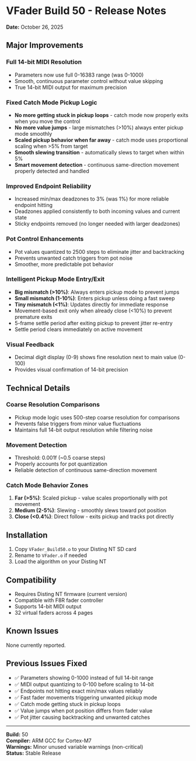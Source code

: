 # VFader Build 50 - Release Notes

**Date:** October 26, 2025

## Major Improvements

### Full 14-bit MIDI Resolution
- Parameters now use full 0-16383 range (was 0-1000)
- Smooth, continuous parameter control without value skipping
- True 14-bit MIDI output for maximum precision

### Fixed Catch Mode Pickup Logic
- **No more getting stuck in pickup loops** - catch mode now properly exits when you move the control
- **No more value jumps** - large mismatches (>10%) always enter pickup mode smoothly
- **Scaled pickup behavior when far away** - catch mode uses proportional scaling when >5% from target
- **Smooth slewing transition** - automatically slews to target when within 5%
- **Smart movement detection** - continuous same-direction movement properly detected and handled

### Improved Endpoint Reliability
- Increased min/max deadzones to 3% (was 1%) for more reliable endpoint hitting
- Deadzones applied consistently to both incoming values and current state
- Sticky endpoints removed (no longer needed with larger deadzones)

### Pot Control Enhancements
- Pot values quantized to 2500 steps to eliminate jitter and backtracking
- Prevents unwanted catch triggers from pot noise
- Smoother, more predictable pot behavior

### Intelligent Pickup Mode Entry/Exit
- **Big mismatch (>10%)**: Always enters pickup mode to prevent jumps
- **Small mismatch (1-10%)**: Enters pickup unless doing a fast sweep
- **Tiny mismatch (<1%)**: Updates directly for immediate response
- Movement-based exit only when already close (<10%) to prevent premature exits
- 5-frame settle period after exiting pickup to prevent jitter re-entry
- Settle period clears immediately on active movement

### Visual Feedback
- Decimal digit display (0-9) shows fine resolution next to main value (0-100)
- Provides visual confirmation of 14-bit precision

## Technical Details

### Coarse Resolution Comparisons
- Pickup mode logic uses 500-step coarse resolution for comparisons
- Prevents false triggers from minor value fluctuations
- Maintains full 14-bit output resolution while filtering noise

### Movement Detection
- Threshold: 0.001f (~0.5 coarse steps)
- Properly accounts for pot quantization
- Reliable detection of continuous same-direction movement

### Catch Mode Behavior Zones
1. **Far (>5%)**: Scaled pickup - value scales proportionally with pot movement
2. **Medium (2-5%)**: Slewing - smoothly slews toward pot position
3. **Close (<0.4%)**: Direct follow - exits pickup and tracks pot directly

## Installation

1. Copy `VFader_Build50.o` to your Disting NT SD card
2. Rename to `VFader.o` if needed
3. Load the algorithm on your Disting NT

## Compatibility

- Requires Disting NT firmware (current version)
- Compatible with F8R fader controller
- Supports 14-bit MIDI output
- 32 virtual faders across 4 pages

## Known Issues

None currently reported.

## Previous Issues Fixed

- ✅ Parameters showing 0-1000 instead of full 14-bit range
- ✅ MIDI output quantizing to 0-100 before scaling to 14-bit
- ✅ Endpoints not hitting exact min/max values reliably
- ✅ Fast fader movements triggering unwanted pickup mode
- ✅ Catch mode getting stuck in pickup loops
- ✅ Value jumps when pot position differs from fader value
- ✅ Pot jitter causing backtracking and unwanted catches

---

**Build:** 50  
**Compiler:** ARM GCC for Cortex-M7  
**Warnings:** Minor unused variable warnings (non-critical)  
**Status:** Stable Release
